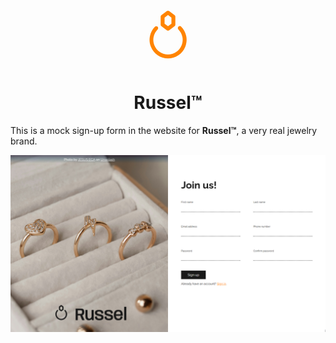 <div align="center">
<?xml version="1.0" encoding="utf-8"?><!-- Uploaded to: SVG Repo, www.svgrepo.com, Generator: SVG Repo Mixer Tools -->
<svg width="100px" height="100px" viewBox="0 0 24 24" fill="none" xmlns="http://www.w3.org/2000/svg">
<path d="M12 10.51C11.8376 10.5107 11.6795 10.458 11.55 10.36L9.49 8.82001C9.39558 8.75065 9.31847 8.66041 9.26469 8.55633C9.21092 8.45225 9.18193 8.33714 9.18 8.22001V5.13001C9.18116 5.01272 9.20981 4.89734 9.26364 4.79314C9.31748 4.68894 9.39501 4.59881 9.49 4.53001L11.55 3.00001C11.6798 2.90264 11.8377 2.85001 12 2.85001C12.1623 2.85001 12.3202 2.90264 12.45 3.00001L14.51 4.55001C14.605 4.61881 14.6825 4.70894 14.7364 4.81314C14.7902 4.91734 14.8188 5.03272 14.82 5.15001V8.22001C14.8181 8.33714 14.7891 8.45225 14.7353 8.55633C14.6815 8.66041 14.6044 8.75065 14.51 8.82001L12.45 10.36C12.3205 10.458 12.1624 10.5107 12 10.51ZM10.68 7.84001L12 8.84001L13.32 7.84001V5.50001L12 4.52001L10.68 5.52001V7.84001Z" fill="#ff8400"/>
<path d="M12 21.18C10.5938 21.1687 9.22221 20.7424 8.05733 19.9546C6.89246 19.1668 5.98616 18.0526 5.45212 16.7517C4.91809 15.4508 4.7801 14.0211 5.05547 12.6421C5.33084 11.2631 6.0073 9.99605 7 9C7.13647 8.87491 7.31487 8.80553 7.5 8.80553C7.68512 8.80553 7.86352 8.87491 8 9C8.14045 9.14062 8.21934 9.33125 8.21934 9.53C8.21934 9.72875 8.14045 9.91937 8 10.06C7.21461 10.8501 6.6808 11.8551 6.46591 12.9482C6.25103 14.0414 6.36469 15.1736 6.79255 16.2023C7.22042 17.2309 7.94333 18.1097 8.87009 18.728C9.79685 19.3462 10.8859 19.6761 12 19.6761C13.114 19.6761 14.2031 19.3462 15.1299 18.728C16.0567 18.1097 16.7796 17.2309 17.2074 16.2023C17.6353 15.1736 17.749 14.0414 17.5341 12.9482C17.3192 11.8551 16.7854 10.8501 16 10.06C15.8595 9.91937 15.7807 9.72875 15.7807 9.53C15.7807 9.33125 15.8595 9.14062 16 9C16.0689 8.92924 16.1514 8.87301 16.2424 8.83461C16.3334 8.79621 16.4312 8.77643 16.53 8.77643C16.6288 8.77643 16.7266 8.79621 16.8176 8.83461C16.9086 8.87301 16.9911 8.92924 17.06 9C18.0562 9.99968 18.7338 11.2722 19.0073 12.6568C19.2807 14.0413 19.1376 15.4759 18.5962 16.7792C18.0547 18.0826 17.1392 19.1962 15.9652 19.9795C14.7911 20.7627 13.4113 21.1805 12 21.18Z" fill="#ff8400"/>
</svg>
</div>

<h1 align="center">Russel&trade;</h1>

This is a mock sign-up form in the website for **Russel&trade;**, a very real jewelry brand.

![Screenshot](./images/screenshot.png)